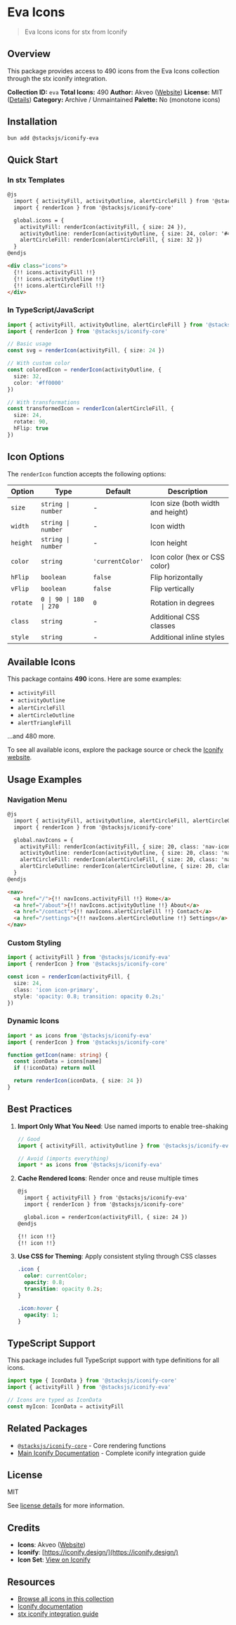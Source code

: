 # Eva Icons

> Eva Icons icons for stx from Iconify

## Overview

This package provides access to 490 icons from the Eva Icons collection through the stx iconify integration.

**Collection ID:** `eva`
**Total Icons:** 490
**Author:** Akveo ([Website](https://github.com/akveo/eva-icons/))
**License:** MIT ([Details](https://github.com/akveo/eva-icons/blob/master/LICENSE.txt))
**Category:** Archive / Unmaintained
**Palette:** No (monotone icons)

## Installation

```bash
bun add @stacksjs/iconify-eva
```

## Quick Start

### In stx Templates

```html
@js
  import { activityFill, activityOutline, alertCircleFill } from '@stacksjs/iconify-eva'
  import { renderIcon } from '@stacksjs/iconify-core'

  global.icons = {
    activityFill: renderIcon(activityFill, { size: 24 }),
    activityOutline: renderIcon(activityOutline, { size: 24, color: '#4a90e2' }),
    alertCircleFill: renderIcon(alertCircleFill, { size: 32 })
  }
@endjs

<div class="icons">
  {!! icons.activityFill !!}
  {!! icons.activityOutline !!}
  {!! icons.alertCircleFill !!}
</div>
```

### In TypeScript/JavaScript

```typescript
import { activityFill, activityOutline, alertCircleFill } from '@stacksjs/iconify-eva'
import { renderIcon } from '@stacksjs/iconify-core'

// Basic usage
const svg = renderIcon(activityFill, { size: 24 })

// With custom color
const coloredIcon = renderIcon(activityOutline, {
  size: 32,
  color: '#ff0000'
})

// With transformations
const transformedIcon = renderIcon(alertCircleFill, {
  size: 24,
  rotate: 90,
  hFlip: true
})
```

## Icon Options

The `renderIcon` function accepts the following options:

| Option | Type | Default | Description |
|--------|------|---------|-------------|
| `size` | `string \| number` | - | Icon size (both width and height) |
| `width` | `string \| number` | - | Icon width |
| `height` | `string \| number` | - | Icon height |
| `color` | `string` | `'currentColor'` | Icon color (hex or CSS color) |
| `hFlip` | `boolean` | `false` | Flip horizontally |
| `vFlip` | `boolean` | `false` | Flip vertically |
| `rotate` | `0 \| 90 \| 180 \| 270` | `0` | Rotation in degrees |
| `class` | `string` | - | Additional CSS classes |
| `style` | `string` | - | Additional inline styles |

## Available Icons

This package contains **490** icons. Here are some examples:

- `activityFill`
- `activityOutline`
- `alertCircleFill`
- `alertCircleOutline`
- `alertTriangleFill`

...and 480 more.

To see all available icons, explore the package source or check the [Iconify website](https://icon-sets.iconify.design/eva/).

## Usage Examples

### Navigation Menu

```html
@js
  import { activityFill, activityOutline, alertCircleFill, alertCircleOutline } from '@stacksjs/iconify-eva'
  import { renderIcon } from '@stacksjs/iconify-core'

  global.navIcons = {
    activityFill: renderIcon(activityFill, { size: 20, class: 'nav-icon' }),
    activityOutline: renderIcon(activityOutline, { size: 20, class: 'nav-icon' }),
    alertCircleFill: renderIcon(alertCircleFill, { size: 20, class: 'nav-icon' }),
    alertCircleOutline: renderIcon(alertCircleOutline, { size: 20, class: 'nav-icon' })
  }
@endjs

<nav>
  <a href="/">{!! navIcons.activityFill !!} Home</a>
  <a href="/about">{!! navIcons.activityOutline !!} About</a>
  <a href="/contact">{!! navIcons.alertCircleFill !!} Contact</a>
  <a href="/settings">{!! navIcons.alertCircleOutline !!} Settings</a>
</nav>
```

### Custom Styling

```typescript
import { activityFill } from '@stacksjs/iconify-eva'
import { renderIcon } from '@stacksjs/iconify-core'

const icon = renderIcon(activityFill, {
  size: 24,
  class: 'icon icon-primary',
  style: 'opacity: 0.8; transition: opacity 0.2s;'
})
```

### Dynamic Icons

```typescript
import * as icons from '@stacksjs/iconify-eva'
import { renderIcon } from '@stacksjs/iconify-core'

function getIcon(name: string) {
  const iconData = icons[name]
  if (!iconData) return null

  return renderIcon(iconData, { size: 24 })
}
```

## Best Practices

1. **Import Only What You Need**: Use named imports to enable tree-shaking
   ```typescript
   // Good
   import { activityFill, activityOutline } from '@stacksjs/iconify-eva'

   // Avoid (imports everything)
   import * as icons from '@stacksjs/iconify-eva'
   ```

2. **Cache Rendered Icons**: Render once and reuse multiple times
   ```html
   @js
     import { activityFill } from '@stacksjs/iconify-eva'
     import { renderIcon } from '@stacksjs/iconify-core'

     global.icon = renderIcon(activityFill, { size: 24 })
   @endjs

   {!! icon !!}
   {!! icon !!}
   ```

3. **Use CSS for Theming**: Apply consistent styling through CSS classes
   ```css
   .icon {
     color: currentColor;
     opacity: 0.8;
     transition: opacity 0.2s;
   }

   .icon:hover {
     opacity: 1;
   }
   ```

## TypeScript Support

This package includes full TypeScript support with type definitions for all icons.

```typescript
import type { IconData } from '@stacksjs/iconify-core'
import { activityFill } from '@stacksjs/iconify-eva'

// Icons are typed as IconData
const myIcon: IconData = activityFill
```

## Related Packages

- [`@stacksjs/iconify-core`](../iconify-core) - Core rendering functions
- [Main Iconify Documentation](../../docs/iconify.md) - Complete iconify integration guide

## License

MIT

See [license details](https://github.com/akveo/eva-icons/blob/master/LICENSE.txt) for more information.

## Credits

- **Icons**: Akveo ([Website](https://github.com/akveo/eva-icons/))
- **Iconify**: [https://iconify.design/](https://iconify.design/)
- **Icon Set**: [View on Iconify](https://icon-sets.iconify.design/eva/)

## Resources

- [Browse all icons in this collection](https://icon-sets.iconify.design/eva/)
- [Iconify documentation](https://iconify.design/docs/)
- [stx iconify integration guide](../../docs/iconify.md)
